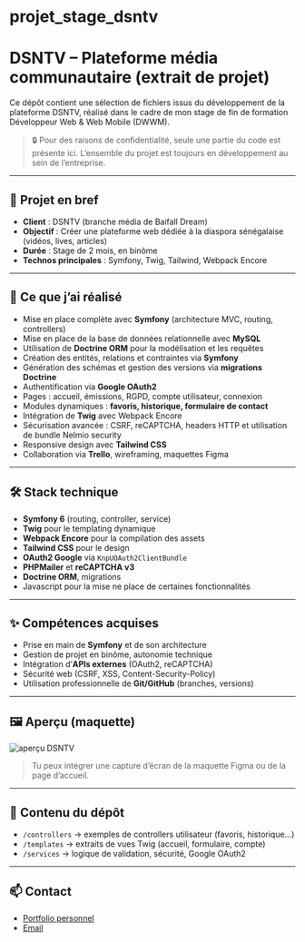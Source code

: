 # projet_stage_dsntv
# DSNTV – Plateforme média communautaire (extrait de projet)

Ce dépôt contient une sélection de fichiers issus du développement de la plateforme DSNTV, réalisé dans le cadre de mon stage de fin de formation Développeur Web & Web Mobile (DWWM).

> 🔒 Pour des raisons de confidentialité, seule une partie du code est présente ici. L’ensemble du projet est toujours en développement au sein de l’entreprise.

---

## 📌 Projet en bref

- **Client** : DSNTV (branche média de Baifall Dream)
- **Objectif** : Créer une plateforme web dédiée à la diaspora sénégalaise (vidéos, lives, articles)
- **Durée** : Stage de 2 mois, en binôme
- **Technos principales** : Symfony, Twig, Tailwind, Webpack Encore

---

## 🧠 Ce que j’ai réalisé

- Mise en place complète avec **Symfony** (architecture MVC, routing, controllers)
- Mise en place de la base de données relationnelle avec **MySQL**
- Utilisation de **Doctrine ORM** pour la modélisation et les requêtes
- Création des entités, relations et contraintes via **Symfony**
- Génération des schémas et gestion des versions via **migrations Doctrine**
- Authentification via **Google OAuth2**
- Pages : accueil, émissions, RGPD, compte utilisateur, connexion
- Modules dynamiques : **favoris, historique, formulaire de contact**
- Intégration de **Twig** avec Webpack Encore
- Sécurisation avancée : CSRF, reCAPTCHA, headers HTTP et utilisation de bundle Nelmio security
- Responsive design avec **Tailwind CSS**
- Collaboration via **Trello**, wireframing, maquettes Figma

---

## 🛠️ Stack technique

- **Symfony 6** (routing, controller, service)
- **Twig** pour le templating dynamique
- **Webpack Encore** pour la compilation des assets
- **Tailwind CSS** pour le design
- **OAuth2 Google** via `KnpUOAuth2ClientBundle`
- **PHPMailer** et **reCAPTCHA v3**
- **Doctrine ORM**, migrations
- Javascript pour la mise ne place de certaines fonctionnalités

---

## ✨ Compétences acquises

- Prise en main de **Symfony** et de son architecture
- Gestion de projet en binôme, autonomie technique
- Intégration d’**APIs externes** (OAuth2, reCAPTCHA)
- Sécurité web (CSRF, XSS, Content-Security-Policy)
- Utilisation professionnelle de **Git/GitHub** (branches, versions)

---

## 🖼️ Aperçu (maquette)

![aperçu DSNTV](./screenshot-dsntv.png)

> Tu peux intégrer une capture d’écran de la maquette Figma ou de la page d’accueil.

---

## 📂 Contenu du dépôt

- `/controllers` → exemples de controllers utilisateur (favoris, historique…)
- `/templates` → extraits de vues Twig (accueil, formulaire, compte)
- `/services` → logique de validation, sécurité, Google OAuth2


---

## 📫 Contact

- [Portfolio personnel](https://paulfenelon.fr)
- [Email](mailto:dev@paulfenelon.fr)
 
